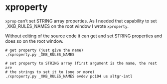 xproperty
=========

`xprop` can’t set STRING array properties. As I needed that capability to set
_XKB_RULES_NAMES on the root window I wrote `xproperty`.

Without editing of the source code it can get and set STRING properties and
does so on the root window.

    # get property (just give the name)
    ./xproperty.py _XKB_RULES_NAMES

    # set property to STRING array (first argument is the name, the rest are
    # the strings to set it to (one or more)
    ./xproperty.py _XKB_RULES_NAMES evdev pc104 us altgr-intl
